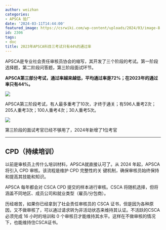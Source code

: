 ```yaml
---
author: weizhan
categories:
- APSCA 验厂
date: '2024-03-11T14:44:00'
featured_image: https://csrwiki.com/wp-content/uploads/2024/03/image-8.png
id: 2306
tags:
- doc
title: 2023年APSCA科目三考试只有44%的通过率
---
```


APSCA是专业社会责任审核员协会的缩写，其开发了三个阶段的考试。第一阶段选择题，第二阶段问答题，第三阶段面试环节。

**APSCA第三部分考试，通过率越来越低，平均通过率是72%；在2023年的通过率只有44%。**

![](https://csrwiki.com/wp-content/uploads/2024/03/image-9-624x157.png)

  

APSCA第三阶段考试，有人最多重考了10次，才终于通关；有596人重考2次；205人重考3次；100人重考4次；30人重考5次。

![](https://csrwiki.com/wp-content/uploads/2024/03/image-10-411x351.png)

第三阶段的面试考官已经不够用了，2024年新增了1位考官

* * *

## CPD（持续培训）

以前是审核员上传什么培训材料，APSCA就直接认可了。从 2024 年起，APSCA 将引⼊ CPD 审核。该流程是维护 CPD 完整性的关
键机制，确保审核员始终保持和提⾼其技能和知识。

APSCA 每年都会对 CSCA CPD 提交的样本进⾏审核。CSCA 将随机选择，但将涵盖不同地区、成员公司和就业类型（雇员/分包商）。

历经艰苦，如果你已经拿到了社会责任审核员的 CSCA 证书，但是因为各种原因，又不做审核了，可以通过请求转为⾮活动状态来维持其认证。不活跃的CSCA必须完成
16 ⼩时的培训和 0 个审核⽇才能维持其⽔平。这样在不做审核的情况下，也能维持住CSCA证书。

